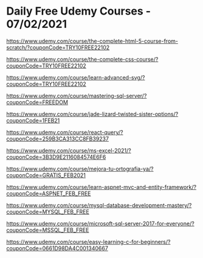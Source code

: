 # Daily Free Udemy Courses - 07/02/2021

https://www.udemy.com/course/the-complete-html-5-course-from-scratch/?couponCode=TRY10FREE22102
https://www.udemy.com/course/the-complete-css-course/?couponCode=TRY10FREE22102
https://www.udemy.com/course/learn-advanced-svg/?couponCode=TRY10FREE22102
https://www.udemy.com/course/mastering-sql-server/?couponCode=FREEDOM
https://www.udemy.com/course/jade-lizard-twisted-sister-options/?couponCode=1FEB21
https://www.udemy.com/course/react-query/?couponCode=259B3CA313CC8FB39237
https://www.udemy.com/course/ms-excel-2021/?couponCode=3B3D9E2116084574E6F6
https://www.udemy.com/course/mejora-tu-ortografia-ya/?couponCode=GRATIS_FEB2021
https://www.udemy.com/course/learn-aspnet-mvc-and-entity-framework/?couponCode=ASPNET_FEB_FREE
https://www.udemy.com/course/mysql-database-development-mastery/?couponCode=MYSQL_FEB_FREE
https://www.udemy.com/course/microsoft-sql-server-2017-for-everyone/?couponCode=MSSQL_FEB_FREE
https://www.udemy.com/course/easy-learning-c-for-beginners/?couponCode=0661D98DA4C001340667
